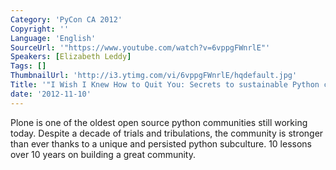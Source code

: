 ```yaml
---
Category: 'PyCon CA 2012'
Copyright: ''
Language: 'English'
SourceUrl: '"https://www.youtube.com/watch?v=6vppgFWnrlE"'
Speakers: [Elizabeth Leddy]
Tags: []
ThumbnailUrl: 'http://i3.ytimg.com/vi/6vppgFWnrlE/hqdefault.jpg'
Title: '"I Wish I Knew How to Quit You: Secrets to sustainable Python communities"'
date: '2012-11-10'
---
```

Plone is one of the oldest open source python communities still working today.
Despite a decade of trials and tribulations, the community is stronger than
ever thanks to a unique and persisted python subculture. 10 lessons over 10
years on building a great community.

